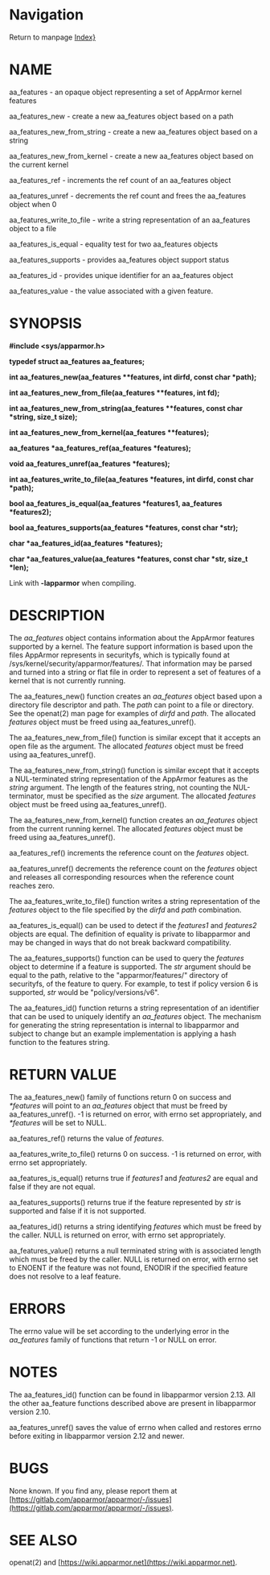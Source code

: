 # Navigation
Return to manpage [Index}](ManPages)


# NAME

aa\_features - an opaque object representing a set of AppArmor kernel features

aa\_features\_new - create a new aa\_features object based on a path

aa\_features\_new\_from\_string - create a new aa\_features object based on a string

aa\_features\_new\_from\_kernel - create a new aa\_features object based on the current kernel

aa\_features\_ref - increments the ref count of an aa\_features object

aa\_features\_unref - decrements the ref count and frees the aa\_features object when 0

aa\_features\_write\_to\_file - write a string representation of an aa\_features object to a file

aa\_features\_is\_equal - equality test for two aa\_features objects

aa\_features\_supports - provides aa\_features object support status

aa\_features\_id - provides unique identifier for an aa\_features object

aa\_features\_value - the value associated with a given feature.

# SYNOPSIS

**#include &lt;sys/apparmor.h>**

**typedef struct aa\_features aa\_features;**

**int aa\_features\_new(aa\_features \*\*features, int dirfd, const char \*path);**

**int aa\_features\_new\_from\_file(aa\_features \*\*features, int fd);**

**int aa\_features\_new\_from\_string(aa\_features \*\*features, const char \*string, size\_t size);**

**int aa\_features\_new\_from\_kernel(aa\_features \*\*features);**

**aa\_features \*aa\_features\_ref(aa\_features \*features);**

**void aa\_features\_unref(aa\_features \*features);**

**int aa\_features\_write\_to\_file(aa\_features \*features, int dirfd, const char \*path);**

**bool aa\_features\_is\_equal(aa\_features \*features1, aa\_features \*features2);**

**bool aa\_features\_supports(aa\_features \*features, const char \*str);**

**char \*aa\_features\_id(aa\_features \*features);**

**char \*aa\_features\_value(aa\_features \*features, const char \*str, size\_t \*len);**

Link with **-lapparmor** when compiling.

# DESCRIPTION

The _aa\_features_ object contains information about the AppArmor features
supported by a kernel. The feature support information is based upon the files
AppArmor represents in securityfs, which is typically found at
/sys/kernel/security/apparmor/features/. That information may be parsed and
turned into a string or flat file in order to represent a set of features of a
kernel that is not currently running.

The aa\_features\_new() function creates an _aa\_features_ object based upon a
directory file descriptor and path. The _path_ can point to a file or
directory. See the openat(2) man page for examples of _dirfd_ and _path_. The
allocated _features_ object must be freed using aa\_features\_unref().

The aa\_features\_new\_from\_file() function is similar except that it
accepts an open file as the argument. The allocated _features_ object
must be freed using aa\_features\_unref().

The aa\_features\_new\_from\_string() function is similar except that it accepts a
NUL-terminated string representation of the AppArmor features as the _string_
argument. The length of the features string, not counting the NUL-terminator,
must be specified as the _size_ argument. The allocated _features_ object
must be freed using aa\_features\_unref().

The aa\_features\_new\_from\_kernel() function creates an _aa\_features_ object
from the current running kernel. The allocated _features_ object must be freed
using aa\_features\_unref().

aa\_features\_ref() increments the reference count on the _features_ object.

aa\_features\_unref() decrements the reference count on the _features_ object
and releases all corresponding resources when the reference count reaches zero.

The aa\_features\_write\_to\_file() function writes a string representation of the
_features_ object to the file specified by the _dirfd_ and _path_
combination.

aa\_features\_is\_equal() can be used to detect if the _features1_ and
_features2_ objects are equal. The definition of equality is private to
libapparmor and may be changed in ways that do not break backward
compatibility.

The aa\_features\_supports() function can be used to query the _features_ object
to determine if a feature is supported. The _str_ argument should be equal to
the path, relative to the "apparmor/features/" directory of securityfs, of the
feature to query. For example, to test if policy version 6 is supported, _str_
would be "policy/versions/v6".

The aa\_features\_id() function returns a string representation of an
identifier that can be used to uniquely identify an _aa\_features_ object.
The mechanism for generating the string representation is internal to
libapparmor and subject to change but an example implementation is
applying a hash function to the features string.

# RETURN VALUE

The aa\_features\_new() family of functions return 0 on success and _\*features_
will point to an _aa\_features_ object that must be freed by
aa\_features\_unref(). -1 is returned on error, with errno set appropriately, and
_\*features_ will be set to NULL.

aa\_features\_ref() returns the value of _features_.

aa\_features\_write\_to\_file() returns 0 on success. -1 is returned on error, with
errno set appropriately.

aa\_features\_is\_equal() returns true if _features1_ and _features2_ are equal
and false if they are not equal.

aa\_features\_supports() returns true if the feature represented by _str_ is
supported and false if it is not supported.

aa\_features\_id() returns a string identifying _features_ which must be
freed by the caller. NULL is returned on error, with errno set
appropriately.

aa\_features\_value() returns a null terminated string with is
associated length which must be freed by the caller. NULL is returned
on error, with errno set to ENOENT if the feature was not found,
ENODIR if the specified feature does not resolve to a leaf feature.

# ERRORS

The errno value will be set according to the underlying error in the
_aa\_features_ family of functions that return -1 or NULL on error.

# NOTES

The aa\_features\_id() function can be found in libapparmor version
2.13. All the other aa\_feature functions described above are present
in libapparmor version 2.10.

aa\_features\_unref() saves the value of errno when called and restores errno
before exiting in libapparmor version 2.12 and newer.

# BUGS

None known. If you find any, please report them at
[https://gitlab.com/apparmor/apparmor/-/issues](https://gitlab.com/apparmor/apparmor/-/issues).

# SEE ALSO

openat(2) and [https://wiki.apparmor.net](https://wiki.apparmor.net).
